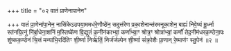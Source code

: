 +++
title = "०२ वातं प्राणेनापानेन"

+++
वातं॑ प्रा॒णेना॑पा॒नेन॒ नासि॑केऽउपया॒ममध॑रे॒णौष्ठे॑न॒ सदुत्त॑रेण प्रका॒शेनान्त॑रमनूका॒शेन॒ बाह्यं॑ निवे॒ष्यं मू॒र्ध्ना स्त॑नयि॒त्नुं नि॑र्बा॒धेना॒शनिं म॒स्तिष्के॑ण वि॒द्युतं॑ क॒नीन॑काभ्यां॒ कर्णा॑भ्या॒ꣳ श्रोत्र॒ꣳ श्रोत्रा॑भ्यां॒ कर्णौ॑ तेद॒नीम॑धरक॒ण्ठेना॒पः शु॑ष्कक॒ण्ठेन॑ चि॒त्तं मन्या॑भि॒रदि॑तिꣳ शी॒र्ष्णा निर्ऋ॑तिं॒ निर्ज॑र्जल्पेन शी॒र्ष्णा सं॑क्रो॒शैः प्रा॒णान् रे॒ष्माण॑ꣳ स्तु॒पेन॑ ॥२ ॥